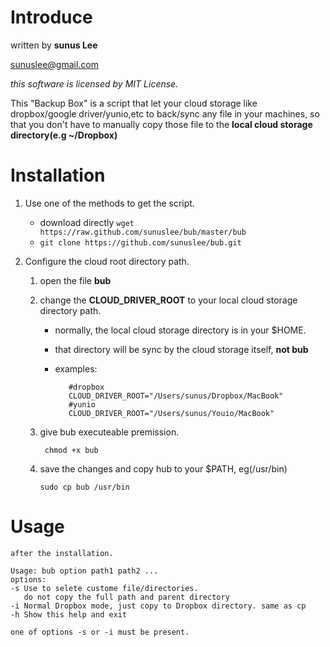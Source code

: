 # Introduce

written by **sunus Lee**

<sunuslee@gmail.com>

_this software is licensed by MIT License._

This "Backup Box" is a script that let your cloud storage like dropbox/google driver/yunio,etc to back/sync
any file in your machines, so that you don't have to manually copy those file to the **local cloud storage directory(e.g ~/Dropbox)**

# Installation

1. Use one of the methods to get the script.
   * download directly `wget https://raw.github.com/sunuslee/bub/master/bub`
   * `git clone https://github.com/sunuslee/bub.git`

2. Configure the cloud root directory path.
   1. open the file **bub**
   2. change the **CLOUD_DRIVER_ROOT** to your local cloud storage directory path.
       * normally, the local cloud storage directory is in your $HOME.
       * that directory will be sync by the cloud storage itself, **not bub**
       * examples:
          
                #dropbox
                CLOUD_DRIVER_ROOT="/Users/sunus/Dropbox/MacBook"
                #yunio
                CLOUD_DRIVER_ROOT="/Users/sunus/Youio/MacBook"

   3. give bub executeable premission.
           
           chmod +x bub 
   
   4. save the changes and copy hub to your $PATH, eg(/usr/bin)
        
          sudo cp bub /usr/bin

# Usage
    after the installation.
    
    Usage: bub option path1 path2 ...
    options:
    -s Use to selete custome file/directories. 
       do not copy the full path and parent directory
    -i Normal Dropbox mode, just copy to Dropbox directory. same as cp
    -h Show this help and exit
    
    one of options -s or -i must be present.
